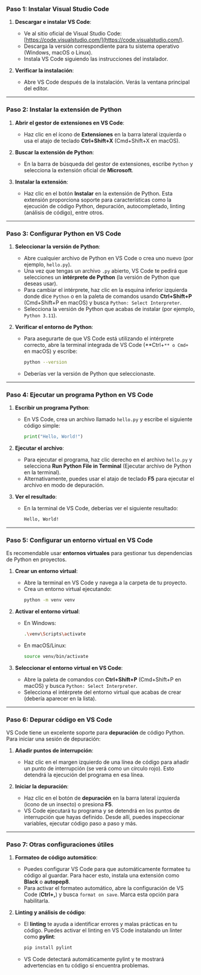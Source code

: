 
### **Paso 1: Instalar Visual Studio Code**

1. **Descargar e instalar VS Code**:
   - Ve al sitio oficial de Visual Studio Code: [https://code.visualstudio.com/](https://code.visualstudio.com/).
   - Descarga la versión correspondiente para tu sistema operativo (Windows, macOS o Linux).
   - Instala VS Code siguiendo las instrucciones del instalador.

2. **Verificar la instalación**:
   - Abre VS Code después de la instalación. Verás la ventana principal del editor.

---

### **Paso 2: Instalar la extensión de Python**

1. **Abrir el gestor de extensiones en VS Code**:
   - Haz clic en el ícono de **Extensiones** en la barra lateral izquierda o usa el atajo de teclado **Ctrl+Shift+X** (Cmd+Shift+X en macOS).

2. **Buscar la extensión de Python**:
   - En la barra de búsqueda del gestor de extensiones, escribe `Python` y selecciona la extensión oficial de **Microsoft**.

3. **Instalar la extensión**:
   - Haz clic en el botón **Instalar** en la extensión de Python. Esta extensión proporciona soporte para características como la ejecución de código Python, depuración, autocompletado, linting (análisis de código), entre otros.

---

### **Paso 3: Configurar Python en VS Code**

1. **Seleccionar la versión de Python**:
   - Abre cualquier archivo de Python en VS Code o crea uno nuevo (por ejemplo, `hello.py`).
   - Una vez que tengas un archivo `.py` abierto, VS Code te pedirá que selecciones un **intérprete de Python** (la versión de Python que deseas usar).
   - Para cambiar el intérprete, haz clic en la esquina inferior izquierda donde dice `Python` o en la paleta de comandos usando **Ctrl+Shift+P** (Cmd+Shift+P en macOS) y busca `Python: Select Interpreter`.
   - Selecciona la versión de Python que acabas de instalar (por ejemplo, `Python 3.11`).

2. **Verificar el entorno de Python**:
   - Para asegurarte de que VS Code está utilizando el intérprete correcto, abre la terminal integrada de VS Code (**Ctrl+`** o Cmd+` en macOS) y escribe:
     ```bash
     python --version
     ```
   - Deberías ver la versión de Python que seleccionaste.

---

### **Paso 4: Ejecutar un programa Python en VS Code**

1. **Escribir un programa Python**:
   - En VS Code, crea un archivo llamado `hello.py` y escribe el siguiente código simple:
     ```python
     print("Hello, World!")
     ```

2. **Ejecutar el archivo**:
   - Para ejecutar el programa, haz clic derecho en el archivo `hello.py` y selecciona **Run Python File in Terminal** (Ejecutar archivo de Python en la terminal).
   - Alternativamente, puedes usar el atajo de teclado **F5** para ejecutar el archivo en modo de depuración.

3. **Ver el resultado**:
   - En la terminal de VS Code, deberías ver el siguiente resultado:
     ```bash
     Hello, World!
     ```

---

### **Paso 5: Configurar un entorno virtual en VS Code**

Es recomendable usar **entornos virtuales** para gestionar tus dependencias de Python en proyectos.

1. **Crear un entorno virtual**:
   - Abre la terminal en VS Code y navega a la carpeta de tu proyecto.
   - Crea un entorno virtual ejecutando:
     ```bash
     python -m venv venv
     ```

2. **Activar el entorno virtual**:
   - En Windows:
     ```bash
     .\venv\Scripts\activate
     ```
   - En macOS/Linux:
     ```bash
     source venv/bin/activate
     ```

3. **Seleccionar el entorno virtual en VS Code**:
   - Abre la paleta de comandos con **Ctrl+Shift+P** (Cmd+Shift+P en macOS) y busca `Python: Select Interpreter`.
   - Selecciona el intérprete del entorno virtual que acabas de crear (debería aparecer en la lista).

---

### **Paso 6: Depurar código en VS Code**

VS Code tiene un excelente soporte para **depuración** de código Python. Para iniciar una sesión de depuración:

1. **Añadir puntos de interrupción**:
   - Haz clic en el margen izquierdo de una línea de código para añadir un punto de interrupción (se verá como un círculo rojo). Esto detendrá la ejecución del programa en esa línea.

2. **Iniciar la depuración**:
   - Haz clic en el botón de **depuración** en la barra lateral izquierda (icono de un insecto) o presiona **F5**.
   - VS Code ejecutará tu programa y se detendrá en los puntos de interrupción que hayas definido. Desde allí, puedes inspeccionar variables, ejecutar código paso a paso y más.

---

### **Paso 7: Otras configuraciones útiles**

1. **Formateo de código automático**:
   - Puedes configurar VS Code para que automáticamente formatee tu código al guardar. Para hacer esto, instala una extensión como **Black** o **autopep8**.
   - Para activar el formateo automático, abre la configuración de VS Code (**Ctrl+,**) y busca `format on save`. Marca esta opción para habilitarla.

2. **Linting y análisis de código**:
   - El **linting** te ayuda a identificar errores y malas prácticas en tu código. Puedes activar el linting en VS Code instalando un linter como **pylint**:
     ```bash
     pip install pylint
     ```
   - VS Code detectará automáticamente pylint y te mostrará advertencias en tu código si encuentra problemas.
